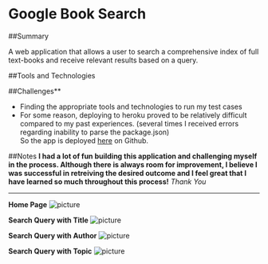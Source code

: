 # Google Book Search

##Summary

A web application that allows a user to search a comprehensive index of full text-books and receive relevant results based on a query.

##Tools and Technologies



##Challenges**
- Finding the appropriate tools and technologies to run my test cases
- For some reason, deploying to heroku proved to be relatively difficult compared to my past experiences. (several times I received errors regarding inability to parse the package.json)  
So the app is deployed <a href="https://grandsuccess87.github.io/GoogleBookSearch/">here</a> on Github.

##Notes
**I had a lot of fun building this application and challenging myself in the process.  Although there is always room for improvement, I believe I was successful in retreiving the desired outcome and I feel great that I have learned so much throughout this process!**
*Thank You* 

<hr>

**Home Page**
![picture](images/GBS_Image1.png)

**Search Query with Title**
![picture](images/GBS_Image2.png)

**Search Query with Author**
![picture](images/GBS_Image3.png)

**Search Query with Topic**
![picture](images/GBS_Image4.png)